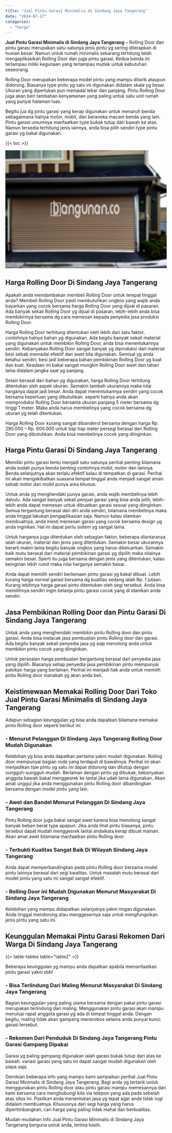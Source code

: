 ```yaml
---
title: "Jual Pintu Garasi Minimalis di Sindang Jaya Tangerang"
date: "2024-07-17"
categories: 
  - "harga"
---
```


**Jual Pintu Garasi Minimalis di Sindang Jaya Tangerang** – Rolling Door dan pintu garasi merupakan satu-satunya jenis pintu yg sering diterapkan di hunian besar. Namun untuk rumah minimalis sekarang terhitung telah mengaplikasikan Rolling Door dan juga pintu garasi. Kedua benda ini terlampau miliki kegunaan yang terlampau mutlak untuk kebutuhan seseorang.

Rolling Door merupakan beberapa model pintu yang mampu ditarik ataupun didorong. Biasanya type pintu yg satu ini digunakan didalam skala yg besar. Ukuran yang diperlukan pun memadai lebar dan panjang. Pintu Rolling Door juga akan beri tambahan kenyamanan yang paling untuk satu unit rumah yang punyai halaman luas.

Begitu jua dg pintu garasi yang kerap digunakan untuk menaruh benda sebagaimana halnya motor, mobil, dan beraneka macam benda yang lain. Pintu garasi umumnya manfaatkan type bukak tutup dari bawah ke atas. Namun tersedia terhitung jenis lainnya, anda bisa pilih sendiri type pintu garasi yg bakal digunakan.

{{< toc >}}

![Jual Pintu Garasi Minimalis di Sindang Jaya Tangerang](/images/pintu-garasi-50.png)

## Harga Rolling Door Di Sindang Jaya Tangerang

Apakah anda mendambakan membeli Rolling Door untuk tempat tinggal anda? Membeli Rolling Door pasti membutuhkan ongkos yang wajib anda bayarkan yang cocok bersama harga Rolling Door yang dijual di pasaran. Ada banyak sekali Rolling Door yg dijual di pasaran, lebih-lebih anda bisa membikinnya bersama dg cara memesan kepada penyedia jasa produksi Rolling Door.

Harga Rolling Door terhitung ditentukan oleh lebih dari satu faktor, contohnya halnya bahan yg digunakan. Ada begitu banyak sekali material yang digunakan untuk membikin Rolling Door, anda bisa menentukannya sendiri. Kebanyakan Rolling Door sangat banyak yg diproduksi dari material besi sebab memadai efektif dan awet bila digunakan. Semisal yg anda ketahui sendiri, besi jadi beberapa bahan pembikinan Rolling Door yg kuat dan kuat. Keadaan ini bakal sangat mungkin Rolling Door awet dan tahan lama didalam jangka saat yg panjang.

Selain berasal dari bahan yg digunakan, harga Rolling Door terhitung ditentukan oleh aspek ukuran. Semakin tambah ukurannya maka nilai harganya dapat jadi besar. Anda dapat menentukannya sendiri yang cocok bersama keperluan yang dibutuhkan. seperti halnya anda akan memproduksi Rolling Door bersama ukuran panjang 5 meter bersama dg tinggi 1 meter. Maka anda harus membelinya yang cocok bersama dg ukuran yg telah ditentukan.

Harga Rolling Door kurang sangat dibanderol bersama dengan harga Rp. 290.000 – Rp. 600.000 untuk tiap tiap meter persegi berasal dari Rolling Door yang dibutuhkan. Anda bisa membelinya cocok yang diinginkan.

## Harga Pintu Garasi Di Sindang Jaya Tangerang

Memiliki pintu garasi tentu menjadi satu-satunya perihal penting bilamana anda sudah punya benda penting contohnya mobil, motor dan lainnya. Benda selanjutnya akan terlalu efektif kalau di tempatkan di garasi. Perihal ini akan mengakibatkan suasana tempat tinggal anda menjadi sangat aman sebab motor dan mobil punya area khusus.

Untuk anda yg menghendaki punya garasi, anda wajib membelinya lebih dahulu. Ada sangat banyak sekali penjual garasi yang bisa anda pilih, lebih-lebih anda dapat memesan untuk dibuatkan garasi sesuai yang diinginkan. Semua tergantung berasal dari diri anda sendiri, bilamana membelinya maka anda tinggal lakukan pengaplikasian saja. Namun kalau idamkan membuatnya, anda mesti memesan garasi yang cocok bersama design yg anda inginkan. Hal ini dapat perlu sistem yg sangat lama.

Untuk harganya juga ditentukan oleh sebagian faktor, beberapa diantaranya ialah ukuran, material dan jenis yang ditentukan. Semakin besar ukurannya berarti makin lama begitu banyak ongkos yang harus dikeluarkan. Semakin baik mutu berasal dari material pembikinan garasi yg dipilih maka nilainya semakin besar. Sperti itu juga bersama dengan jenis yang ditentukan, kalau keinginan lebih rumit maka nilai harganya semakin besar.

Anda dapat memilih sendiri berkenaan pintu garasi yg bakal dibuat. Lebih kurang harga normal garasi bersama dg kualitas sedang ialah Rp. 1 jutaan. Kurang lebihnya harga garasi pintu ditentukan oleh segi tersebut. Anda bisa memilihnya sendiri ingin belanja pintu garasi cocok yang di idamkan anda sendiri.

## Jasa Pembikinan Rolling Door dan Pintu Garasi Di Sindang Jaya Tangerang

Untuk anda yang menghendaki membikin pintu Rolling door dan pintu garasi. Anda bisa melacak jasa pembuatan pintu Rolling door dan garasi. Ada begitu banyak sekali penyedia jasa yg siap menolong anda untuk membikin pintu cocok yang diinginkan.

Untuk persoalan harga pembuatan bergantung berasal dari penyedia jasa yang dipilih. Biasanya setiap penyedia jasa pembikinan pintu mempunyai patokan harga yang berlainan. Perihal ini menjadi hak anda untuk memilih pintu Rolling door manakah yg akan anda beli.

## Keistimewaan Memakai Rolling Door Dari Toko Jual Pintu Garasi Minimalis di Sindang Jaya Tangerang

Adapun sebagian keunggulan yg bisa anda dapatkan bilamana memakai pintu Rolling door seperti berikut ini.

### \- Menurut Pelanggan Di Sindang Jaya Tangerang Rolling Door Mudah Digunakan

Kelebihan yg bisa anda dapatkan pertama yakni mudah digunakan. Rolling door mempunyai bagian roda yang terdapat di bawahnya. Perihal ini akan menjadikan tipe pintu yg satu ini dapat didorong dan ditutup dengan sungguh-sungguh mudah. Berlainan dengan pintu yg dibukak, kebanyakan anggota bawah bakal menggesrek ke lantai jika udah lama digunakan. Akan amat unggul jika anda menggunakan pintu Rolling door dibandingkan bersama dengan model pintu yang lain.

### \- Awet dan Bandel Menurut Pelanggan Di Sindang Jaya Tangerang

Pintu Rolling door juga bakal sangat awet karena bisa menolong sangat banyak beban berat type apapun. Jika anda lihat pintu biasanya, pintu tersebut dapat mudah menggesrek lantai andaikata kerap dibuat mainan. Akan amat awet bilamana manfaatkan pintu Rolling door.

### \- Terbukti Kualitas Sangat Baik Di Wilayah Sindang Jaya Tangerang

Anda dapat memperbandingkan pada pintu Rolling door bersama model pintu lainnya berasal dari segi kwalitas. Untuk masalah mutu berasal dari model pintu yang satu ini sangat sangat efektif.

### \- Rolling Door ini Mudah Digunakan Menurut Masyarakat Di Sindang Jaya Tangerang

Kelebihan yang mampu didapatkan selanjutnya yakni ringan digunakan. Anda tinggal mendorong atau menggesernya saja untuk mengfungsikan jenis pintu yang satu ini.

## Keunggulan Memakai Pintu Garasi Rekomen Dari Warga Di Sindang Jaya Tangerang

{{< table-tables table="table2" >}}

Beberapa keunggulan yg mampu anda dapatkan apabila memanfaatkan pintu garasi yakni sbb!

### \- Bisa Terlindung Dari Maling Menurut Masyarakat Di Sindang Jaya Tangerang

Bagian keunggulan yang paling utama bersama dengan pakai pintu garasi merupakan terlindung dari maling. Menggunakan pintu garasi akan mampu menutup rapat anggota garasi yg ada di tempat tinggal anda. Dengan begitu, maling tidak akan gampang menerobos selama anda punyai kunci garasi tersebut.

### \- Rekomen Dari Penduduk Di Sindang Jaya Tangerang Pintu Garasi Gampang Dipakai

Garasi yg paling gampang digunakan ialah garasi bukak tutup dari atas ke bawah. variasi garasi yang satu ini dapat sangat mudah digunakan oleh siapa saja.

Demikian beberapa info yang mampu kami sampaikan perihal Jual Pintu Garasi Minimalis di Sindang Jaya Tangerang. Bagi anda yg tertarik untuk menggunakan pintu Rolling door atau pintu garasi mampu memesannya dari kami bersama cara menghubungi kita via telepon yang ada pada sebelah atas situs ini. Pastikan anda menentukan jasa yg tepat agar anda tidak rugi didalam membuatnya. Khususnya dari segi harga yang harus dipertimbangkan, cari harga yang paling tidak mahal dan berkualitas.

Mudah-mudahan Info Jual Pintu Garasi Minimalis di Sindang Jaya Tangerang berguna untuk anda, terima kasih.
